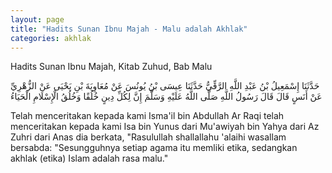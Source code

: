```yaml
---
layout: page
title: "Hadits Sunan Ibnu Majah - Malu adalah Akhlak"
categories: akhlak
---
```


Hadits Sunan Ibnu Majah, Kitab Zuhud, Bab Malu

<p class="arab">
حَدَّثَنَا إِسْمَعِيلُ بْنُ عَبْدِ اللَّهِ الرَّقِّيُّ حَدَّثَنَا عِيسَى بْنُ يُونُسَ عَنْ مُعَاوِيَةَ بْنِ يَحْيَى عَنْ الزُّهْرِيِّ عَنْ أَنَسٍ قَالَ قَالَ رَسُولُ اللَّهِ صَلَّى اللَّهُ عَلَيْهِ وَسَلَّمَ إِنَّ لِكُلِّ دِينٍ خُلُقًا وَخُلُقُ الْإِسْلَامِ الْحَيَاءُ
</p>

Telah menceritakan kepada kami Isma'il bin Abdullah Ar Raqi telah menceritakan kepada kami Isa bin Yunus dari Mu'awiyah bin Yahya dari Az Zuhri dari Anas dia berkata, "Rasulullah shallallahu 'alaihi wasallam bersabda: "Sesungguhnya setiap agama itu memliki etika, sedangkan akhlak (etika) Islam adalah rasa malu."


<!-- https://www.hadits.id/hadits/majah/4171 -->